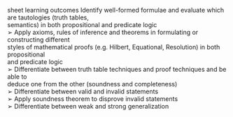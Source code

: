 sheet learning outcomes
	Identify well-formed formulae and evaluate which are tautologies (truth tables,  
	semantics) in both propositional and predicate logic  
	➢ Apply axioms, rules of inference and theorems in formulating or constructing different  
	styles of mathematical proofs (e.g. Hilbert, Equational, Resolution) in both propositional  
	and predicate logic  
	➢ Differentiate between truth table techniques and proof techniques and be able to  
	deduce one from the other (soundness and completeness)  
	➢ Differentiate between valid and invalid statements  
	➢ Apply soundness theorem to disprove invalid statements  
	➢ Differentiate between weak and strong generalization